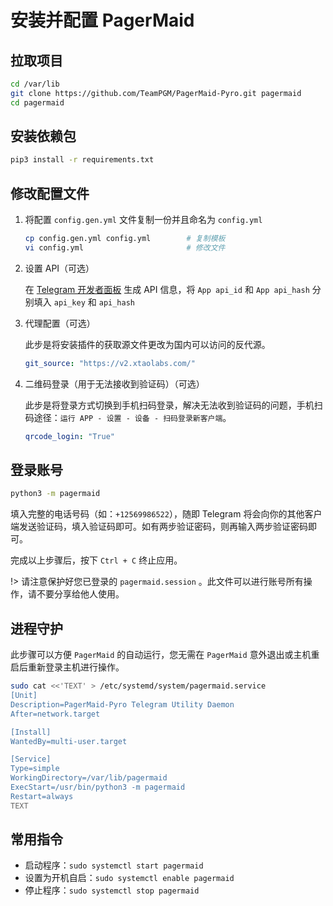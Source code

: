 # 安装并配置 PagerMaid

## 拉取项目

```bash
cd /var/lib
git clone https://github.com/TeamPGM/PagerMaid-Pyro.git pagermaid
cd pagermaid
```

## 安装依赖包

```bash
pip3 install -r requirements.txt
```

## 修改配置文件

1. 将配置 `config.gen.yml` 文件复制一份并且命名为 `config.yml`

    ```bash
    cp config.gen.yml config.yml        # 复制模板
    vi config.yml                       # 修改文件
    ```

2. 设置 API（可选）

    在 [Telegram 开发者面板](https://my.telegram.org/) 生成 API 信息，将 `App api_id` 和 `App api_hash` 分别填入 `api_key` 和 `api_hash`

3. 代理配置（可选）

    此步是将安装插件的获取源文件更改为国内可以访问的反代源。

    ```yaml
    git_source: "https://v2.xtaolabs.com/"
    ```

4. 二维码登录（用于无法接收到验证码）（可选）

    此步是将登录方式切换到手机扫码登录，解决无法收到验证码的问题，手机扫码途径：`运行 APP - 设置 - 设备 - 扫码登录新客户端`。

    ```yaml
    qrcode_login: "True"
    ```

## 登录账号

```bash
python3 -m pagermaid
```

填入完整的电话号码（如：`+12569986522`），随即 Telegram 将会向你的其他客户端发送验证码，填入验证码即可。如有两步验证密码，则再输入两步验证密码即可。

完成以上步骤后，按下 `Ctrl + C` 终止应用。

!> 请注意保护好您已登录的 `pagermaid.session` 。此文件可以进行账号所有操作，请不要分享给他人使用。

## 进程守护

此步骤可以方便 `PagerMaid` 的自动运行，您无需在 `PagerMaid` 意外退出或主机重启后重新登录主机进行操作。

```bash
sudo cat <<'TEXT' > /etc/systemd/system/pagermaid.service
[Unit]
Description=PagerMaid-Pyro Telegram Utility Daemon
After=network.target

[Install]
WantedBy=multi-user.target

[Service]
Type=simple
WorkingDirectory=/var/lib/pagermaid
ExecStart=/usr/bin/python3 -m pagermaid
Restart=always
TEXT
```

## 常用指令

- 启动程序：`sudo systemctl start pagermaid`
- 设置为开机自启：`sudo systemctl enable pagermaid`
- 停止程序：`sudo systemctl stop pagermaid`
